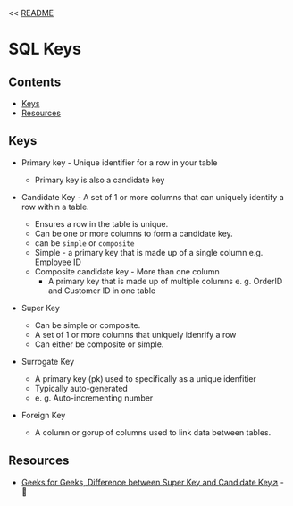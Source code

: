 << [README](README.md)

# SQL Keys

## Contents
- [Keys](#keys)
- [Resources](#resources)

## Keys
- Primary key - Unique identifier for a row in your table
    - Primary key is also a candidate key

- Candidate Key - A set of 1 or more columns that can uniquely identify a row within a table.
    - Ensures a row in the table is unique.
    - Can be one or more columns to form a candidate key.
    - can be `simple` or `composite`
    - Simple - a primary key that is made up of a single column
        e.g. Employee ID
    - Composite candidate key - More than one column
        - A primary key that is made up of multiple columns
        e. g. OrderID and Customer ID in one table

- Super Key
    - Can be simple or composite.
    - A set of 1 or more columns that uniquely idenrify a row
    - Can either be composite or simple.

- Surrogate Key
    - A primary key (pk) used to specifically as a unique idenfitier
    - Typically auto-generated
    - e. g. Auto-incrementing number

- Foreign Key
    - A column or gorup of columns used to link data between tables.

## Resources
- [Geeks for Geeks, Difference between Super Key and Candidate Key↗️](https://www.geeksforgeeks.org/difference-between-super-key-and-candidate-key) - 📄